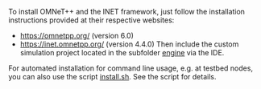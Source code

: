 To install OMNeT++ and the INET framework, just follow the installation instructions provided at their respective websites:
 * https://omnetpp.org/ (version 6.0)
 * https://inet.omnetpp.org/ (version 4.4.0)
Then include the custom simulation project located in the subfolder [engine](engine) via the IDE.

For automated installation for command line usage, e.g. at testbed nodes, you can also use the script [install.sh](install.sh). See the script for details.

